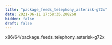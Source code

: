 ```yaml
---
title: "package_feeds_telephony_asterisk-g72x"
date: 2021-06-11 17:58:35.208268
hidden: false
draft: false
---
```


x86/64/package_feeds_telephony_asterisk-g72x

